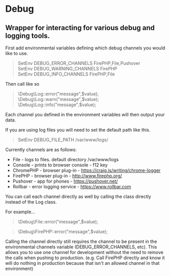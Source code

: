# Debug

## Wrapper for interacting for various debug and logging tools.

First add environmental variables defining which debug channels you would like to use.

> SetEnv DEBUG_ERROR_CHANNELS FirePHP,File,Pushover  
> SetEnv DEBUG_WARNING_CHANNELS FirePHP  
> SetEnv DEBUG_INFO_CHANNELS FirePHP,File  

Then call like so

> \Debug\Log::error("message",$value);  
> \Debug\Log::warn("message",$value);  
> \Debug\Log::info("message",$value);  

Each channel you defined in the environment variables will then output your data.

If you are using log files you will need to set the default path like this.

> SetEnv DEBUG_FILE_PATH /var/www/logs/


Currently channels are as follows:

- File - logs to files. default directory /var/www/logs
- Console - prints to browser console - f12 key
- ChromePHP - browser plug-in - https://craig.is/writing/chrome-logger
- FirePHP - browser plug-in - http://www.firephp.org/
- Pushover - app for phones - https://pushover.net/
- Rollbar - error logging service - https://www.rollbar.com


You can call each channel directly as well by calling the class directly instead of the Log class. 

For example...

> \Debug\File::error("message",$value);

> \Debug\FirePHP::error("message",$value);

Calling the channel directly still requires the channel to be present in the environmental channels variable (DEBUG_ERROR_CHANNELS, etc). This allows you to use one channel for development without the need to remove the calls when pushing to production. (e.g. Call FirePHP directly and know it will do nothing in production because that isn't an allowed channel in that environment)
